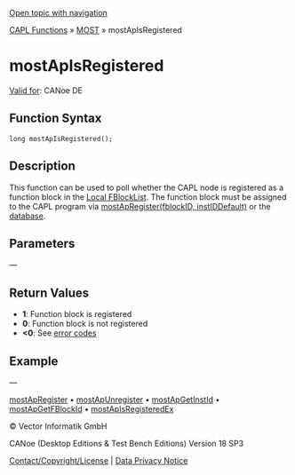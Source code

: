 [Open topic with navigation](../../../../../CANoeDEFamily.htm#Topics/CAPLFunctions/MOST/Functions/CAPLfunctionMOSTApIsRegistered.md)

[CAPL Functions](../../CAPLfunctions.md) » [MOST](../CAPLfunctionsMOSTOverview.md) » mostApIsRegistered

# mostApIsRegistered

[Valid for](../../../Shared/FeatureAvailability.md): CANoe DE

## Function Syntax

```plaintext
long mostApIsRegistered();
```

## Description

This function can be used to poll whether the CAPL node is registered as a function block in the [Local FBlockList](../../../CANoeCANalyzer/MOST/MOSTSimulationApplicationSocketLocalFBlockList.md). The function block must be assigned to the CAPL program via [mostApRegister(fblockID, instIDDefault)](CAPLfunctionMOSTApRegister.md) or the [database](../../../CANoeCANalyzer/MOST/MOSTSimulationDatabase.md).

## Parameters

—

## Return Values

- **1**: Function block is registered
- **0**: Function block is not registered
- **<0**: See [error codes](../CAPLfunctionsMOSTErrorCodes.md)

## Example

—

[mostApRegister](CAPLfunctionMOSTApRegister.md) • [mostApUnregister](CAPLfunctionMOSTApUnregister.md) • [mostApGetInstId](CAPLfunctionMOSTApGetInstID.md) • [mostApGetFBlockId](CAPLfunctionMOSTApGetFBlockID.md) • [mostApIsRegisteredEx](CAPLfunctionMOSTApIsRegisteredEx.md)

© Vector Informatik GmbH

CANoe (Desktop Editions & Test Bench Editions) Version 18 SP3

[Contact/Copyright/License](../../../Shared/ContactCopyrightLicense.md) | [Data Privacy Notice](https://www.vector.com/int/en/company/get-info/privacy-policy/)